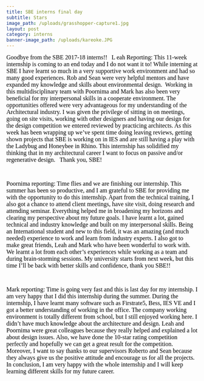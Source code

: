 ```yaml
---
title: SBE interns final day
subtitle: Stars
image_path: /uploads/grasshopper-capture1.jpg
layout: post
category: interns
banner-image_path: /uploads/kareoke.JPG
---
```


<font color="#000000">
						<font face="Calibri">
							<font size="3">Goodbye from the SBE 2017-18 interns!!</font>
						</font>
					</font>

<font color="#000000">
						<font face="Calibri">
							<font size="3">&nbsp;</font>
						</font>
					</font>

<font color="#000000">
						<font face="Calibri">
							<font size="3">L</font>
						</font>
					</font>

<font color="#000000">
						<font face="Calibri">
							<font size="3">eah Reporting: </font>
						</font>
					</font>

<font color="#000000">
						<font face="Calibri">
							<font size="3">This 11-week internship is coming to an end today and I do not want it to! While interning at SBE I have learnt so much in a very supportive work environment and had so many good experiences. Rob and Sean were very helpful mentors and have expanded my knowledge and skills about environmental design.&nbsp; Working in this multidisciplinary team with Poornima and Mark has also been very beneficial for my interpersonal skills in a cooperate environment. The opportunities offered were very advantageous for my understanding of the Architectural industry. I was given the privilege of sitting in on meetings, going on site visits, working with other designers and having our design for the design competition we entered reviewed by practicing architects. As this week has been wrapping up we&rsquo;ve spent time doing leaving reviews, getting shown projects that SBE is working on in IES and are still having a play with the Ladybug and Honeybee in Rhino. This internship has solidified my thinking that in my architectural career I want to focus on passive and/or regenerative design. </font>
						</font>
					</font>

<font color="#000000">
						<font face="Calibri">
							<font size="3">&nbsp;</font>
						</font>
					</font>

<font color="#000000">
						<font face="Calibri">
							<font size="3">
								<font color="#000000">
									<font face="Calibri">
										<font size="3">
											<font color="#000000">
												<font face="Calibri">
													<font size="3">Thank you, SBE!</font>&nbsp;</font>&nbsp;</font>&nbsp;</font>&nbsp;</font>&nbsp;</font>&nbsp;</font>&nbsp;</font>&nbsp;</font>

&nbsp;

<font color="#000000">
						<font color="#000000">
							<font color="#000000">
								<font face="Calibri">
									<font size="3">Poornima reporting:</font>
								</font>
							</font>
							<font color="#000000">
								<font face="Calibri">
									<font size="3">Time flies and we are finishing our internship. This summer has been so productive, and I am grateful to SBE for providing me with the opportunity to do this internship. Apart from the technical training, I also got a chance to attend client meetings, have site visit, doing research and attending seminar. Everything helped me in broadening my horizons and clearing my perspective about my future goals. I have learnt a lot, gained technical and industry knowledge and built on my interpersonal skills. Being an International student and new to this field, it was an amazing (and much needed) experience to work and learn from industry experts. I also got to make great friends, Leah and Mark who have been wonderful to work with. We learnt a lot from each other&rsquo;s experiences while working as a team and during brain-storming sessions. My university starts from next week, but this time I&rsquo;ll be back with better skills and confidence, thank you SBE!!&nbsp;</font>&nbsp;</font>
							</font>
						</font>
					</font>

&nbsp;

<font color="#000000">
						<font face="Calibri"></font>
					</font>

<font color="#000000">
						<font face="Calibri"></font>
					</font>

<font color="#000000">
						<font face="Calibri">
							<font size="3">Mark reporting:</font>
						</font>
					</font>

<font color="#000000">
						<font face="Calibri">
							<font size="3">Time is going very fast and this is last day for my internship. I am very happy that I did this internship during the summer. During the internship, I have learnt many software such as Firstrate5, Bess, IES VE and I got a better understanding of working in the office. The company working environment is totally different from school, but I still enjoyed working here. I didn&rsquo;t have much knowledge about the architecture and design. Leah and Poornima were great colleagues because they really helped and explained a lot about design issues. Also, we have done the 10-star rating competition perfectly and hopefully we can get a great result for the competition. Moreover, I want to say thanks to our supervisors Roberto and Sean because they always give us the positive attitude and encourage us for all the projects. In conclusion, I am very happy with the whole internship and I will keep learning different skills for my future career. </font>
						</font>
					</font>

<font color="#000000">
						<font face="Calibri">
							<font size="3">&nbsp;</font>
						</font>
					</font>

<font color="#000000">
						<font face="Calibri"></font>
					</font>

<font color="#000000">
						<font face="Calibri"> </font>
					</font>

<font color="#000000">
						<font face="Calibri">
							<font size="3">
								<font color="#000000">
									<font face="Calibri">
										<font size="3"></font>
									</font>
								</font>
							</font>
						</font>
					</font>